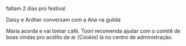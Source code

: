 faltam 2 dias pro festival

Daisy e Ardher conversam com a Ana na guilda

Maria acorda e vai tomar café. Toori recomenda ajudar com o comitê de boas vindas pro acólito de ar (Cookie) lá no centro de administração.

